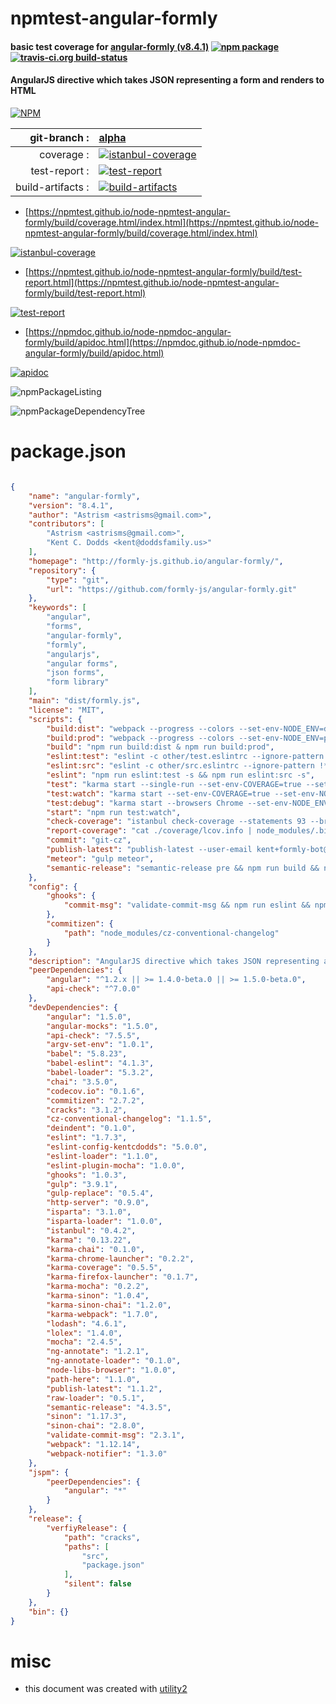 # npmtest-angular-formly

#### basic test coverage for  [angular-formly (v8.4.1)](http://formly-js.github.io/angular-formly/)  [![npm package](https://img.shields.io/npm/v/npmtest-angular-formly.svg?style=flat-square)](https://www.npmjs.org/package/npmtest-angular-formly) [![travis-ci.org build-status](https://api.travis-ci.org/npmtest/node-npmtest-angular-formly.svg)](https://travis-ci.org/npmtest/node-npmtest-angular-formly)

#### AngularJS directive which takes JSON representing a form and renders to HTML

[![NPM](https://nodei.co/npm/angular-formly.png?downloads=true&downloadRank=true&stars=true)](https://www.npmjs.com/package/angular-formly)

| git-branch : | [alpha](https://github.com/npmtest/node-npmtest-angular-formly/tree/alpha)|
|--:|:--|
| coverage : | [![istanbul-coverage](https://npmtest.github.io/node-npmtest-angular-formly/build/coverage.badge.svg)](https://npmtest.github.io/node-npmtest-angular-formly/build/coverage.html/index.html)|
| test-report : | [![test-report](https://npmtest.github.io/node-npmtest-angular-formly/build/test-report.badge.svg)](https://npmtest.github.io/node-npmtest-angular-formly/build/test-report.html)|
| build-artifacts : | [![build-artifacts](https://npmtest.github.io/node-npmtest-angular-formly/glyphicons_144_folder_open.png)](https://github.com/npmtest/node-npmtest-angular-formly/tree/gh-pages/build)|

- [https://npmtest.github.io/node-npmtest-angular-formly/build/coverage.html/index.html](https://npmtest.github.io/node-npmtest-angular-formly/build/coverage.html/index.html)

[![istanbul-coverage](https://npmtest.github.io/node-npmtest-angular-formly/build/screenCapture.buildCi.browser.%252Ftmp%252Fbuild%252Fcoverage.lib.html.png)](https://npmtest.github.io/node-npmtest-angular-formly/build/coverage.html/index.html)

- [https://npmtest.github.io/node-npmtest-angular-formly/build/test-report.html](https://npmtest.github.io/node-npmtest-angular-formly/build/test-report.html)

[![test-report](https://npmtest.github.io/node-npmtest-angular-formly/build/screenCapture.buildCi.browser.%252Ftmp%252Fbuild%252Ftest-report.html.png)](https://npmtest.github.io/node-npmtest-angular-formly/build/test-report.html)

- [https://npmdoc.github.io/node-npmdoc-angular-formly/build/apidoc.html](https://npmdoc.github.io/node-npmdoc-angular-formly/build/apidoc.html)

[![apidoc](https://npmdoc.github.io/node-npmdoc-angular-formly/build/screenCapture.buildCi.browser.%252Ftmp%252Fbuild%252Fapidoc.html.png)](https://npmdoc.github.io/node-npmdoc-angular-formly/build/apidoc.html)

![npmPackageListing](https://npmtest.github.io/node-npmtest-angular-formly/build/screenCapture.npmPackageListing.svg)

![npmPackageDependencyTree](https://npmtest.github.io/node-npmtest-angular-formly/build/screenCapture.npmPackageDependencyTree.svg)



# package.json

```json

{
    "name": "angular-formly",
    "version": "8.4.1",
    "author": "Astrism <astrisms@gmail.com>",
    "contributors": [
        "Astrism <astrisms@gmail.com>",
        "Kent C. Dodds <kent@doddsfamily.us>"
    ],
    "homepage": "http://formly-js.github.io/angular-formly/",
    "repository": {
        "type": "git",
        "url": "https://github.com/formly-js/angular-formly.git"
    },
    "keywords": [
        "angular",
        "forms",
        "angular-formly",
        "formly",
        "angularjs",
        "angular forms",
        "json forms",
        "form library"
    ],
    "main": "dist/formly.js",
    "license": "MIT",
    "scripts": {
        "build:dist": "webpack --progress --colors --set-env-NODE_ENV=development",
        "build:prod": "webpack --progress --colors --set-env-NODE_ENV=production",
        "build": "npm run build:dist & npm run build:prod",
        "eslint:test": "eslint -c other/test.eslintrc --ignore-pattern **/*.{test,mock}.js src/",
        "eslint:src": "eslint -c other/src.eslintrc --ignore-pattern !**/*.{test,mock}.js src/",
        "eslint": "npm run eslint:test -s && npm run eslint:src -s",
        "test": "karma start --single-run --set-env-COVERAGE=true --set-env-NODE_ENV=test",
        "test:watch": "karma start --set-env-COVERAGE=true --set-env-NODE_ENV=test",
        "test:debug": "karma start --browsers Chrome --set-env-NODE_ENV=test",
        "start": "npm run test:watch",
        "check-coverage": "istanbul check-coverage --statements 93 --branches 89 --functions 92 --lines 92",
        "report-coverage": "cat ./coverage/lcov.info | node_modules/.bin/codecov",
        "commit": "git-cz",
        "publish-latest": "publish-latest --user-email kent+formly-bot@doddsfamily.us --user-name formly-bot",
        "meteor": "gulp meteor",
        "semantic-release": "semantic-release pre && npm run build && npm run meteor && npm publish && npm run publish-latest && semantic-release post"
    },
    "config": {
        "ghooks": {
            "commit-msg": "validate-commit-msg && npm run eslint && npm t && npm run check-coverage"
        },
        "commitizen": {
            "path": "node_modules/cz-conventional-changelog"
        }
    },
    "description": "AngularJS directive which takes JSON representing a form and renders to HTML",
    "peerDependencies": {
        "angular": "^1.2.x || >= 1.4.0-beta.0 || >= 1.5.0-beta.0",
        "api-check": "^7.0.0"
    },
    "devDependencies": {
        "angular": "1.5.0",
        "angular-mocks": "1.5.0",
        "api-check": "7.5.5",
        "argv-set-env": "1.0.1",
        "babel": "5.8.23",
        "babel-eslint": "4.1.3",
        "babel-loader": "5.3.2",
        "chai": "3.5.0",
        "codecov.io": "0.1.6",
        "commitizen": "2.7.2",
        "cracks": "3.1.2",
        "cz-conventional-changelog": "1.1.5",
        "deindent": "0.1.0",
        "eslint": "1.7.3",
        "eslint-config-kentcdodds": "5.0.0",
        "eslint-loader": "1.1.0",
        "eslint-plugin-mocha": "1.0.0",
        "ghooks": "1.0.3",
        "gulp": "3.9.1",
        "gulp-replace": "0.5.4",
        "http-server": "0.9.0",
        "isparta": "3.1.0",
        "isparta-loader": "1.0.0",
        "istanbul": "0.4.2",
        "karma": "0.13.22",
        "karma-chai": "0.1.0",
        "karma-chrome-launcher": "0.2.2",
        "karma-coverage": "0.5.5",
        "karma-firefox-launcher": "0.1.7",
        "karma-mocha": "0.2.2",
        "karma-sinon": "1.0.4",
        "karma-sinon-chai": "1.2.0",
        "karma-webpack": "1.7.0",
        "lodash": "4.6.1",
        "lolex": "1.4.0",
        "mocha": "2.4.5",
        "ng-annotate": "1.2.1",
        "ng-annotate-loader": "0.1.0",
        "node-libs-browser": "1.0.0",
        "path-here": "1.1.0",
        "publish-latest": "1.1.2",
        "raw-loader": "0.5.1",
        "semantic-release": "4.3.5",
        "sinon": "1.17.3",
        "sinon-chai": "2.8.0",
        "validate-commit-msg": "2.3.1",
        "webpack": "1.12.14",
        "webpack-notifier": "1.3.0"
    },
    "jspm": {
        "peerDependencies": {
            "angular": "*"
        }
    },
    "release": {
        "verfiyRelease": {
            "path": "cracks",
            "paths": [
                "src",
                "package.json"
            ],
            "silent": false
        }
    },
    "bin": {}
}
```



# misc
- this document was created with [utility2](https://github.com/kaizhu256/node-utility2)
